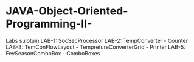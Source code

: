 # JAVA-Object-Oriented-Programming-II-
Labs sulotuin 
LAB-1: SocSecProcessor
LAB-2: TempConverter  -   Counter
LAB-3: TemConFlowLayout   -   TempretureConverterGrid   -   Printer
LAB-5: FevSeasonComboBox   -    ComboBoxes
